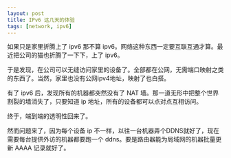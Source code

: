 ```yaml
---
layout: post
title: IPv6 这几天的体验
tags: [network, ipv6]
---
```


如果只是家里折腾上了 ipv6 那不算 ipv6。网络这种东西一定要互联互通才算。最近把公司的猫也折腾了一下下，上了 ipv6。

于是发现，在公司可以无缝访问家里的设备了。全部都在公网，无需端口映射之类的东西了。当然，家里也没有公网ipv4地址，映射了也白搭。

有了 ipv6 后，发现所有的机器都突然没有了 NAT 墙。那一道无形中把整个世界割裂的墙消失了，只要知道 ip 地址，所有的设备都可以点对点互相访问。

终于，端到端的透明性回来了。

然而问题来了，因为每个设备 ip 不一样，以往一台机器弄个DDNS就好了，现在需要每台提供外访的机器都要跑一个 ddns。要是路由器能为局域网的机器批量更新 AAAA 记录就好了。